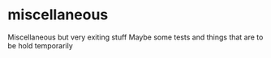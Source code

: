 # miscellaneous
Miscellaneous but very exiting stuff
Maybe some tests and things that are to be hold temporarily

